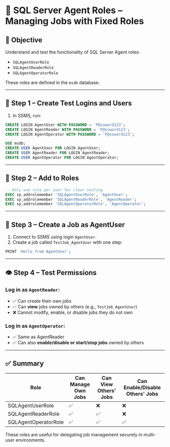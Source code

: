 
# 🧪 SQL Server Agent Roles – Managing Jobs with Fixed Roles

## 🎯 Objective

Understand and test the functionality of SQL Server Agent roles:
- `SQLAgentUserRole`
- `SQLAgentReaderRole`
- `SQLAgentOperatorRole`

These roles are defined in the `msdb` database.

---

## 📁 Step 1 – Create Test Logins and Users

1. In SSMS, run:

```sql
CREATE LOGIN AgentUser WITH PASSWORD = 'P@ssword123';
CREATE LOGIN AgentReader WITH PASSWORD = 'P@ssword123';
CREATE LOGIN AgentOperator WITH PASSWORD = 'P@ssword123';

USE msdb;
CREATE USER AgentUser FOR LOGIN AgentUser;
CREATE USER AgentReader FOR LOGIN AgentReader;
CREATE USER AgentOperator FOR LOGIN AgentOperator;
```

---

## 🔐 Step 2 – Add to Roles

```sql
-- Only one role per user for clear testing
EXEC sp_addrolemember 'SQLAgentUserRole', 'AgentUser';
EXEC sp_addrolemember 'SQLAgentReaderRole', 'AgentReader';
EXEC sp_addrolemember 'SQLAgentOperatorRole', 'AgentOperator';
```

---

## 🧪 Step 3 – Create a Job as AgentUser

1. Connect to SSMS using login `AgentUser`.
2. Create a job called `TestJob_AgentUser` with one step:

```sql
PRINT 'Hello from AgentUser';
```

---

## 👁️ Step 4 – Test Permissions

### Log in as `AgentReader`:

- ✅ Can create their own jobs
- ✅ Can **view** jobs owned by others (e.g., `TestJob_AgentUser`)
- ❌ Cannot modify, enable, or disable jobs they do not own

### Log in as `AgentOperator`:

- ✅ Same as AgentReader
- ✅ Can also **enable/disable or start/stop jobs** owned by others

---

## ✅ Summary

| Role                | Can Manage Own Jobs | Can View Others' Jobs | Can Enable/Disable Others' Jobs |
|---------------------|---------------------|------------------------|----------------------------------|
| SQLAgentUserRole    | ✅                  | ❌                     | ❌                               |
| SQLAgentReaderRole  | ✅                  | ✅                     | ❌                               |
| SQLAgentOperatorRole| ✅                  | ✅                     | ✅                               |

These roles are useful for delegating job management securely in multi-user environments.

